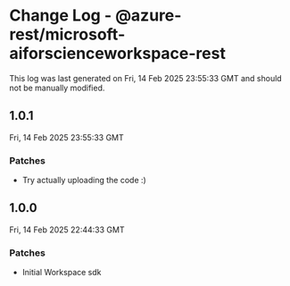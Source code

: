 # Change Log - @azure-rest/microsoft-aiforscienceworkspace-rest

This log was last generated on Fri, 14 Feb 2025 23:55:33 GMT and should not be manually modified.

## 1.0.1
Fri, 14 Feb 2025 23:55:33 GMT

### Patches

- Try actually uploading the code :)

## 1.0.0
Fri, 14 Feb 2025 22:44:33 GMT

### Patches

- Initial Workspace sdk

